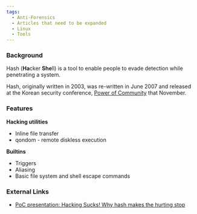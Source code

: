```yaml
---
tags:
  - Anti-Forensics
  - Articles that need to be expanded
  - Linux
  - Tools
---
```

### Background

Hash (**Ha**cker **She**ll) is a tool to enable people to evade
detection while penetrating a system.

Hash, originally written in 2003, was re-written in June 2007 and
released at the Korean security conference, [Power of
Community](http://www.powerofcommunity.net) that November.

### Features

**Hacking utilities**

- Inline file transfer
- qondom - remote diskless execution

**Builtins**

- Triggers
- Aliasing
- Basic file system and shell escape commands

### External Links

- [PoC presentation: Hacking Sucks! Why hash makes the hurting stop](https://powerofcommunity.net/poc2007/grugq.pdf)
